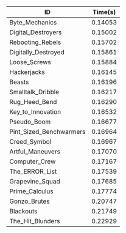 |ID|Time(s)|
|-|-|
|Byte_Mechanics|0.14053|
|Digital_Destroyers|0.15002|
|Rebooting_Rebels|0.15702|
|Digitally_Destroyed|0.15861|
|Loose_Screws|0.15884|
|Hackerjacks|0.16145|
|Beasts|0.16196|
|Smalltalk_Dribble|0.16217|
|Rug_Heed_Bend|0.16290|
|Key_to_Innovation|0.16532|
|Pseudo_Boom|0.16677|
|Pint_Sized_Benchwarmers|0.16964|
|Creed_Symbol|0.16967|
|Artful_Maneuvers|0.17070|
|Computer_Crew|0.17167|
|The_ERROR_List|0.17539|
|Grapevine_Squad|0.17685|
|Prime_Calculus|0.17774|
|Gonzo_Brutes|0.20747|
|Blackouts|0.21749|
|The_Hit_Blunders|0.22929|
